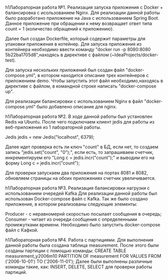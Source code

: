 h1Лабораторная работа №1. Реализация запуска приложения с Docker + балансировка с исользованием Nginx.
Для реализации данной работы было разработано приложение на Java с использованием Spring Boot. 
Данное приложение при обращении к нему возвращает ответ типа count = 1 (количество обращений к приложению).

Далее был создан Dockerfile, который содержит параметры для упаковки приложения в котейнер. 
Для запуска приложения из контейнера необходимо ввести команду "docker run -p 8080:8080 5b22ba1705d8",находясь в директиве с файлом (~IdeaProjects/docker-test).

Для запуска нескольких приложений был создан файл "docker-compose.yml", в котором находится описание трех контейнеров с приложением demo. 
Чтобы запустить этот файл необходимо,находясь в директиве с файлом, в командной строке написать "docker-compose up".

Для реализации балансировки с использованием Nginx в файл "docker-compose.yml" было добавлено описание для nginx.

h1Лабораторная работа №2.
В ходе данной работы был установлен Redis на Ubuntu. После чего подключаем клиент jedis для работы из веб-приложения из 1 лабораторной работы.

Jedis jedis = new Jedis("localhost", 6379);

Далее идет проверка есть ли ключ "count" в БД, если нет, то создаем запись "jedis.set("count", "0");", если есть, то запрашиваем счетчик, инкрементируем его "Long c = jedis.incr("count");" и выводим его на форму Long c = jedis.incr("count");

Для проверки запускаем два приложения на портах 8081 и 8082, обновляем страницы на обоих приложениях счетчик увеличивается.

h1Лабораторная работа №3.
Реализация балансировки нагрузки с использованием очередей Kafka
Для реализации данной работы был использован Docker-compose файл c Kafka. Так же было создано приложение, в котором реализованы следующие элементы:

Producer - с неравномернй скоростью посылает сообщения в очередь;
Consumer - читает из очереди сообщения с определенными промежутками времени.
Необходимо было запустить docker-compose файл с Кафкой.

h1Лабораторная работа №4. 
Работа с партициями.
Для выполнения данной работы была создана таблица measurement. После этого были созданы партиции с помощью команды: 
CREATE TABLE measurement_y2006m10 PARTITION OF measurement
    FOR VALUES FROM ('2006-10-01') TO ('2006-11-01');
Далее были выполнены различные команды такие, как: INSERT, DELETE, SELECT для проверки работы партиций.
